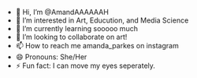 - 👋 Hi, I’m @AmandAAAAAAH
- 👀 I’m interested in Art, Educution, and Media Science
- 🌱 I’m currently learning sooooo much
- 💞️ I’m looking to collaborate on art!
- 📫 How to reach me amanda_parkes on instagram
- 😄 Pronouns: She/Her
- ⚡ Fun fact: I can move my eyes seperately.
